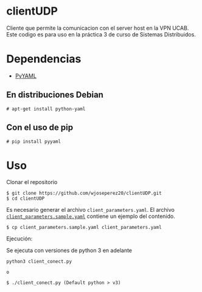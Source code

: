 # clientUDP

Cliente que permite la comunicacion con el server host en la VPN UCAB. Este codigo es para uso en la práctica 3 de curso de Sistemas Distribuidos.

# Dependencias

 - [PyYAML](https://pyyaml.org/)

## En distribuciones Debian

```
# apt-get install python-yaml
```

## Con el uso de pip

```
# pip install pyyaml
```

# Uso

Clonar el repositorio

```
$ git clone https://github.com/wjoseperez20/clientUDP.git
$ cd clientUDP
```

Es necesario generar el archivo `client_parameters.yaml`. El archivo
[`client_parameters.sample.yaml`](https://github.com/wjoseperez20/clientUDP/blob/master/client_parameters.sample.yaml)
contiene un ejemplo del contenido.

```
$ cp client_parameters.sample.yaml client_parameters.yaml
```

Ejecución:

Se ejecuta con versiones de python 3 en adelante
```
python3 client_conect.py 

o 

$ ./client_conect.py (Default python > v3)
```